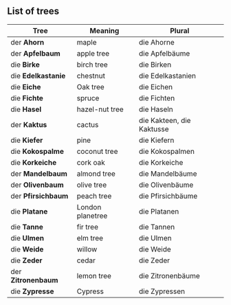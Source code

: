 ## List of trees

| Tree                 | Meaning          | Plural                    |
| -------------------- | ---------------- | ------------------------- |
| der **Ahorn**        | maple            | die Ahorne                |
| der **Apfelbaum**    | apple tree       | die Apfelbäume            |
| die **Birke**        | birch tree       | die Birken                |
| die **Edelkastanie** | chestnut         | die Edelkastanien         |
| die **Eiche**        | Oak tree         | die Eichen                |
| die **Fichte**       | spruce           | die Fichten               |
| die **Hasel**        | hazel-nut tree   | die Haseln                |
| der **Kaktus**       | cactus           | die Kakteen, die Kaktusse |
| die **Kiefer**       | pine             | die Kiefern               |
| die **Kokospalme**   | coconut tree     | die Kokospalmen           |
| die **Korkeiche**    | cork oak         | die Korkeiche             |
| der **Mandelbaum**   | almond tree      | die Mandelbäume           |
| der **Olivenbaum**   | olive tree       | die Olivenbäume           |
| der **Pfirsichbaum** | peach tree       | die Pfirsichbäume         |
| die **Platane**      | London planetree | die Platanen              |
| die **Tanne**        | fir tree         | die Tannen                |
| die **Ulmen**        | elm tree         | die Ulmen                 |
| die **Weide**        | willow           | die Weide                 |
| die **Zeder**        | cedar            | die Zeder                 |
| der **Zitronenbaum** | lemon tree       | die Zitronenbäume         |
| die **Zypresse**     | Cypress          | die Zypressen             |https://www.germanveryeasy.com/trees

